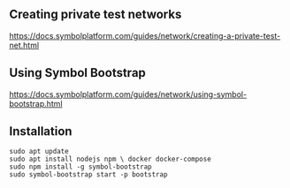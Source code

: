 ## Creating private test networks

https://docs.symbolplatform.com/guides/network/creating-a-private-test-net.html

## Using Symbol Bootstrap

https://docs.symbolplatform.com/guides/network/using-symbol-bootstrap.html

## Installation
```
sudo apt update
sudo apt install nodejs npm \ docker docker-compose
sudo npm install -g symbol-bootstrap
sudo symbol-bootstrap start -p bootstrap
```
